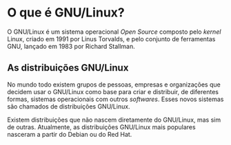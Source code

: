 # O que é GNU/Linux?

O GNU/Linux é um sistema operacional *Open Source* composto pelo *kernel* Linux, criado em 1991 por Linus Torvalds, e pelo conjunto de ferramentas GNU, lançado em 1983 por Richard Stallman.

## As distribuições GNU/Linux

No mundo todo existem grupos de pessoas, empresas e organizações que decidem usar o GNU/Linux como base para criar e distribuir, de diferentes formas, sistemas operacionais com outros *softwares*. Esses novos sistemas são chamados de distribuições GNU/Linux.

Existem distribuições que não nascem diretamente do GNU/Linux, mas sim de outras. Atualmente, as  distribuições GNU/Linux mais populares nasceram a partir do Debian ou do Red Hat.